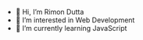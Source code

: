 - 👋 Hi, I’m Rimon Dutta
- 👀 I’m interested in Web Development
- 🌱 I’m currently learning JavaScript
<!---
rimondutta/rimondutta is a ✨ special ✨ repository because its `README.md` (this file) appears on your GitHub profile.
You can click the Preview link to take a look at your changes.
--->
